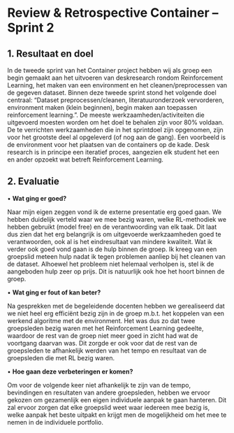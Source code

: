 # Review & Retrospective Container – Sprint 2 

## 1.	Resultaat en doel

In de tweede sprint van het Container project hebben wij als groep een begin gemaakt aan het uitvoeren van deskresearch rondom Reinforcement Learning, het maken van een environment en het cleanen/preprocessen van de gegeven dataset. Binnen deze tweede sprint stond het volgende doel centraal: “Dataset preprocessen/cleanen, literatuuronderzoek vervorderen, environment maken (klein beginnen), begin maken aan toepassen reinforcement learning.”. De meeste werkzaamheden/activiteiten die uitgevoerd moesten worden om het doel te behalen zijn voor 80% voldaan. De te verrichten werkzaamheden die in het sprintdoel zijn opgenomen, zijn voor het grootste deel al opgeleverd (of nog aan de gang). Een voorbeeld is de environment voor het plaatsen van de containers op de kade. Desk research is in principe een iteratief proces, aangezien elk student het een en ander opzoekt wat betreft Reinforcement Learning. 

## 2.	Evaluatie

•	**Wat ging er goed?**

Naar mijn eigen zeggen vond ik de externe presentatie erg goed gaan. We hebben duidelijk verteld waar we mee bezig waren, welke RL-methodiek we hebben gebruikt (model free) en de verantwoording van elk taak. Dit laat dus zien dat het erg belangrijk is om uitgevoerde werkzaamheden goed te verantwoorden, ook al is het eindresultaat van mindere kwaliteit. Wat ik verder ook goed vond gaan is de hulp binnen de groep. Ik kreeg van een groepslid meteen hulp nadat ik tegen problemen aanliep bij het cleanen van de dataset. Alhoewel het probleem niet helemaal verholpen is, stel ik de aangeboden hulp zeer op prijs. Dit is natuurlijk ook hoe het hoort binnen de groep.  

•	**Wat ging er fout of kan beter?**

Na gesprekken met de begeleidende docenten hebben we gerealiseerd dat we niet heel erg efficiënt bezig zijn in de groep m.b.t. het koppelen van een werkend algoritme met de environment. Het was dus zo dat twee groepsleden bezig waren met het Reinforcement Learning gedeelte, waardoor de rest van de groep niet meer goed in zicht had wat de voortgang daarvan was. Dit zorgde er ook voor dat de rest van de groepsleden te afhankelijk werden van het tempo en resultaat van de groepsleden die met RL bezig waren. 


•	**Hoe gaan deze verbeteringen er komen?**

Om voor de volgende keer niet afhankelijk te zijn van de tempo, bevindingen en resultaten van andere groepsleden, hebben we ervoor gekozen om gezamenlijk een eigen individuele aanpak te gaan hanteren. Dit zal ervoor zorgen dat elke groepslid weet waar iedereen mee bezig is, welke aanpak het beste uitpakt en krijgt men de mogelijkheid om het mee te nemen in de individuele portfolio.  

